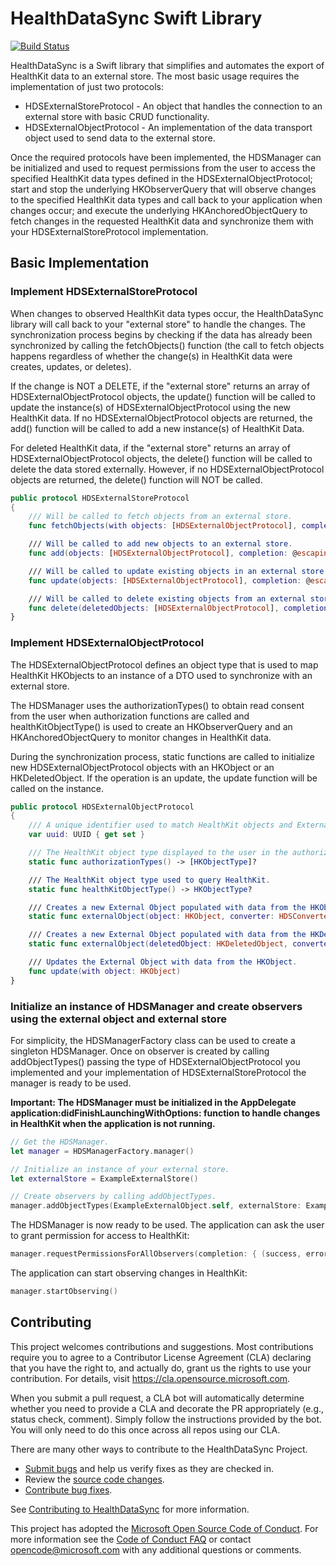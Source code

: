 # HealthDataSync Swift Library

[![Build Status](https://microsofthealth.visualstudio.com/Health/_apis/build/status/POET/HealthDataSync_Daily?branchName=master)](https://microsofthealth.visualstudio.com/Health/_build/latest?definitionId=431&branchName=master)

HealthDataSync is a Swift library that simplifies and automates the export of HealthKit data to an external store. The most basic usage requires the implementation of just two protocols:

* HDSExternalStoreProtocol - An object that handles the connection to an external store with basic CRUD functionality.
* HDSExternalObjectProtocol - An implementation of the data transport object used to send data to the external store.

Once the required protocols have been implemented, the HDSManager can be initialized and used to request permissions from the user to access the specified HealthKit data types defined in the HDSExternalObjectProtocol; start and stop the underlying HKObserverQuery that will observe changes to the specified HealthKit data types and call back to your application when changes occur; and execute the underlying HKAnchoredObjectQuery to fetch changes in the requested HealthKit data and synchronize them with your HDSExternalStoreProtocol implementation.

## Basic Implementation

### Implement HDSExternalStoreProtocol

When changes to observed HealthKit data types occur, the HealthDataSync library will call back to your "external store" to handle the changes. The synchronization process begins by checking if the data has already been synchronized by calling the fetchObjects() function (the call to fetch objects happens regardless of whether the change(s) in HealthKit data were creates, updates, or deletes).

If the change is NOT a DELETE, if the "external store" returns an array of HDSExternalObjectProtocol objects, the update() function will be called to update the instance(s) of HDSExternalObjectProtocol using the new HealthKit data. If no HDSExternalObjectProtocol objects are returned, the add() function will be called to add a new instance(s) of HealthKit Data.

For deleted HealthKit data, if the "external store" returns an array of HDSExternalObjectProtocol objects, the delete() function will be called to delete the data stored externally. However, if no HDSExternalObjectProtocol objects are returned, the delete() function will NOT be called.

```swift
public protocol HDSExternalStoreProtocol
{
    /// Will be called to fetch objects from an external store.
    func fetchObjects(with objects: [HDSExternalObjectProtocol], completion: @escaping ([HDSExternalObjectProtocol]? , Error?) -> Void)

    /// Will be called to add new objects to an external store.
    func add(objects: [HDSExternalObjectProtocol], completion: @escaping (Error?) -> Void)

    /// Will be called to update existing objects in an external store
    func update(objects: [HDSExternalObjectProtocol], completion: @escaping (Error?) -> Void)

    /// Will be called to delete existing objects from an external store
    func delete(deletedObjects: [HDSExternalObjectProtocol], completion: @escaping (Error?) -> Void)
}
```

### Implement HDSExternalObjectProtocol

The HDSExternalObjectProtocol defines an object type that is used to map HealthKit HKObjects to an instance of a DTO used to synchronize with an external store.

The HDSManager uses the authorizationTypes() to obtain read consent from the user when authorization functions are called and healthKitObjectType() is used to create an HKObserverQuery and an HKAnchoredObjectQuery to monitor changes in HealthKit data.

During the synchronization process, static functions are called to initialize new HDSExternalObjectProtocol objects with an HKObject or an HKDeletedObject. If the operation is an update, the update function will be called on the instance.

```swift
public protocol HDSExternalObjectProtocol
{
    /// A unique identifier used to match HealthKit objects and External Objects.
    var uuid: UUID { get set }

    /// The HealthKit object type displayed to the user in the authorization UI.
    static func authorizationTypes() -> [HKObjectType]?

    /// The HealthKit object type used to query HealthKit.
    static func healthKitObjectType() -> HKObjectType?

    /// Creates a new External Object populated with data from the HKObject.=
    static func externalObject(object: HKObject, converter: HDSConverterProtocol?) -> HDSExternalObjectProtocol?

    /// Creates a new External Object populated with data from the HKDeletedObject.
    static func externalObject(deletedObject: HKDeletedObject, converter: HDSConverterProtocol?) -> HDSExternalObjectProtocol?

    /// Updates the External Object with data from the HKObject.
    func update(with object: HKObject)
}
 ```

### Initialize an instance of HDSManager and create observers using the external object and external store

For simplicity, the HDSManagerFactory class can be used to create a singleton HDSManager. Once on observer is created by calling addObjectTypes() passing the type of HDSExternalObjectProtocol you implemented and your implementation of HDSExternalStoreProtocol the manager is ready to be used.

**Important: The HDSManager must be initialized in the AppDelegate application:didFinishLaunchingWithOptions: function to handle changes in HealthKit when the application is not running.**

```swift
// Get the HDSManager.
let manager = HDSManagerFactory.manager()

// Initialize an instance of your external store.
let externalStore = ExampleExternalStore()

// Create observers by calling addObjectTypes.
manager.addObjectTypes(ExampleExternalObject.self, externalStore: ExampleExternalStore)
```

The HDSManager is now ready to be used. The application can ask the user to grant permission for access to HealthKit:

```swift
manager.requestPermissionsForAllObservers(completion: { (success, error) in })
```

The application can start observing changes in HealthKit:

```swift
manager.startObserving()
```

## Contributing

This project welcomes contributions and suggestions.  Most contributions require you to agree to a
Contributor License Agreement (CLA) declaring that you have the right to, and actually do, grant us
the rights to use your contribution. For details, visit https://cla.opensource.microsoft.com.

When you submit a pull request, a CLA bot will automatically determine whether you need to provide
a CLA and decorate the PR appropriately (e.g., status check, comment). Simply follow the instructions
provided by the bot. You will only need to do this once across all repos using our CLA.

There are many other ways to contribute to the HealthDataSync Project.

* [Submit bugs](https://github.com/microsoft/health-data-sync/issues) and help us verify fixes as they are checked in.
* Review the [source code changes](https://github.com/microsoft/health-data-sync/pulls).
* [Contribute bug fixes](CONTRIBUTING.md).

See [Contributing to HealthDataSync](CONTRIBUTING.md) for more information.

This project has adopted the [Microsoft Open Source Code of Conduct](https://opensource.microsoft.com/codeofconduct/).
For more information see the [Code of Conduct FAQ](https://opensource.microsoft.com/codeofconduct/faq/) or
contact [opencode@microsoft.com](mailto:opencode@microsoft.com) with any additional questions or comments.
